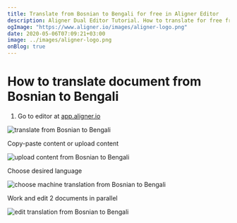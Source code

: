 ```yaml
---
title: Translate from Bosnian to Bengali for free in Aligner Editor
description: Aligner Dual Editor Tutorial. How to translate for free from Bosnian to Bengali. Aligner is multilingual document management platform. 
ogImage: "https://www.aligner.io/images/aligner-logo.png"
date: 2020-05-06T07:09:21+03:00
image: ../images/aligner-logo.png
onBlog: true
---
```


# How to translate document from Bosnian to Bengali

1. Go to editor at [app.aligner.io](https://app.aligner.io "Aligner App web page")

![translate from Bosnian to Bengali](../aligner-blank-editor.png "translate from Bosnian to Bengali")

Copy-paste content or upload content

![upload content from Bosnian to Bengali](../aligner-uploaded-document.png "upload content from Bosnian to Bengali")

Choose desired language

![choose machine translation from Bosnian to Bengali](../aligner-language-dropdown.png "choose machine translation from Bosnian to Bengali")

Work and edit 2 documents in parallel

![edit translation from Bosnian to Bengali](../aligner-double-sitded-editor.png "edit translation from Bosnian to Bengali")

